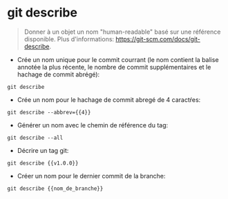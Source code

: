 # git describe

> Donner à un objet un nom "human-readable" basé sur une référence disponible.
> Plus d'informations: <https://git-scm.com/docs/git-describe>.

- Crée un nom unique pour le commit courrant (le nom contient la balise annotée la plus récente, le nombre de commit supplémentaires et le hachage de commit abrégé):

`git describe`

- Crée un nom pour le hachage de commit abregé de 4 caractŕes:

`git describe --abbrev={{4}}`

- Générer un nom avec le chemin de référence du tag:

`git describe --all`

- Décrire un tag git:

`git describe {{v1.0.0}}`

- Créer un nom pour le dernier commit de la branche:

`git describe {{nom_de_branche}}`

